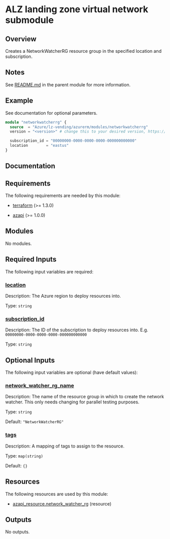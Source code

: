 <!-- BEGIN_TF_DOCS -->
# ALZ landing zone virtual network submodule

## Overview

Creates a NetworkWatcherRG resource group in the specified location and subscription.

## Notes

See [README.md](https://github.com/Azure/terraform-azurerm-lz-vending#readme) in the parent module for more information.

## Example

See documentation for optional parameters.

```terraform
module "networkwatcherrg" {
  source  = "Azure/lz-vending/azurerm/modules/networkwatcherrg"
  version = "<version>" # change this to your desired version, https://www.terraform.io/language/expressions/version-constraints

  subscription_id = "00000000-0000-0000-0000-000000000000"
  location        = "eastus"
}
```

## Documentation
<!-- markdownlint-disable MD033 -->

## Requirements

The following requirements are needed by this module:

- <a name="requirement_terraform"></a> [terraform](#requirement\_terraform) (>= 1.3.0)

- <a name="requirement_azapi"></a> [azapi](#requirement\_azapi) (>= 1.0.0)

## Modules

No modules.

<!-- markdownlint-disable MD013 -->
## Required Inputs

The following input variables are required:

### <a name="input_location"></a> [location](#input\_location)

Description: The Azure region to deploy resources into.

Type: `string`

### <a name="input_subscription_id"></a> [subscription\_id](#input\_subscription\_id)

Description: The ID of the subscription to deploy resources into. E.g. `00000000-0000-0000-0000-000000000000`

Type: `string`

## Optional Inputs

The following input variables are optional (have default values):

### <a name="input_network_watcher_rg_name"></a> [network\_watcher\_rg\_name](#input\_network\_watcher\_rg\_name)

Description: The name of the resource group in which to create the network watcher. This only needs changing for parallel testing purposes.

Type: `string`

Default: `"NetworkWatcherRG"`

### <a name="input_tags"></a> [tags](#input\_tags)

Description: A mapping of tags to assign to the resource.

Type: `map(string)`

Default: `{}`

## Resources

The following resources are used by this module:

- [azapi_resource.network_watcher_rg](https://registry.terraform.io/providers/azure/azapi/latest/docs/resources/resource) (resource)

## Outputs

No outputs.

<!-- markdownlint-enable -->

<!-- END_TF_DOCS -->
